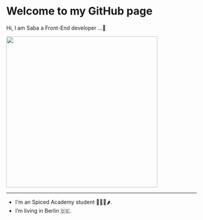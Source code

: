 # Welcome to my GitHub page


Hi, I am Saba a Front-End developer ...👾

<p align="left">
  <img width="400" src="https://img.freepik.com/free-vector/colorful-illustration-female-programmer-working_23-2148277397.jpg">
</p>

---

- I'm an Spiced Academy student 👩🏻‍💻🌶.
- I’m living in Berlin 🇩🇪.

